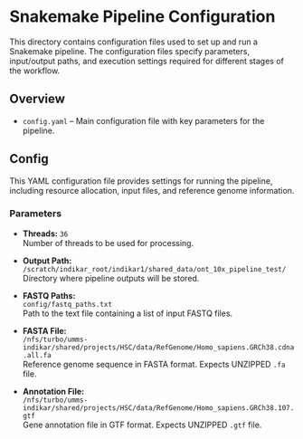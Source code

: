# Snakemake Pipeline Configuration

This directory contains configuration files used to set up and run a Snakemake pipeline. The configuration files specify parameters, input/output paths, and execution settings required for different stages of the workflow.

## Overview

- `config.yaml` – Main configuration file with key parameters for the pipeline.


## Config

This YAML configuration file provides settings for running the pipeline, including resource allocation, input files, and reference genome information.

### Parameters

- **Threads:** `36`  
  Number of threads to be used for processing.

- **Output Path:**  
  `/scratch/indikar_root/indikar1/shared_data/ont_10x_pipeline_test/`  
  Directory where pipeline outputs will be stored.

- **FASTQ Paths:**  
  `config/fastq_paths.txt`  
  Path to the text file containing a list of input FASTQ files.

- **FASTA File:**  
  `/nfs/turbo/umms-indikar/shared/projects/HSC/data/RefGenome/Homo_sapiens.GRCh38.cdna.all.fa`  
  Reference genome sequence in FASTA format. Expects UNZIPPED `.fa` file.

- **Annotation File:**  
  `/nfs/turbo/umms-indikar/shared/projects/HSC/data/RefGenome/Homo_sapiens.GRCh38.107.gtf`  
  Gene annotation file in GTF format. Expects UNZIPPED `.gtf` file.




